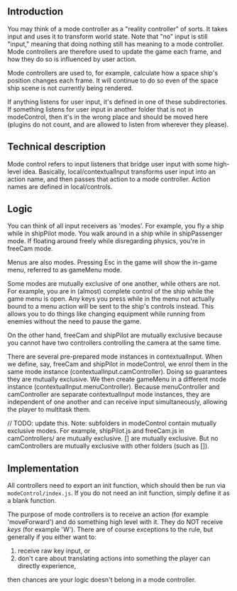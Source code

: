 ## Introduction

You may think of a mode controller as a "reality controller" of sorts. It takes
input and uses it to transform world state. Note that "no" input is still
"input," meaning that doing nothing still has meaning to a mode controller.
Mode controllers are therefore used to update the game each frame, and how
they do so is influenced by user action.

Mode controllers are used to, for example, calculate how a space ship's
position changes each frame. It will continue to do so even of the space ship
scene is not currently being rendered.

If anything listens for user input, it's defined in one of these
subdirectories. If something listens for user input in another folder that is
not in modeControl, then it's in the wrong place and should be moved here
(plugins do not count, and are allowed to listen from wherever they please).

## Technical description

Mode control refers to input listeners that bridge user input with some
high-level idea. Basically, local/contextualInput transforms user input into an
action name, and then passes that action to a mode controller. Action names are
defined in local/controls.

## Logic

You can think of all input receivers as 'modes'. For example, you fly a ship
while in shipPilot mode. You walk around in a ship while in shipPassenger mode.
If floating around freely while disregarding physics, you're in freeCam mode.

Menus are also modes. Pressing Esc in the game will show the in-game menu,
referred to as gameMenu mode.

Some modes are mutually exclusive of one another, while others are not. For
example, you are in (almost) complete control of the ship while the game menu
is open. Any keys you press while in the menu not actually bound to a menu
action will be sent to the ship's controls instead. This allows you to do
things like changing equipment while running from enemies without the need to
pause the game.

On the other hand, freeCam and shipPilot are mutually exclusive because you
cannot have two controllers controlling the camera at the same time.

There are several pre-prepared mode instances in contextualInput. When we
define, say, freeCam and shipPilot in modeControl, we enrol them in the same
mode instance (contextualInput.camController). Doing so guarantees they are
mutually exclusive. We then create gameMenu in a different mode instance
(contextualInput.menuController). Because menuController and camController are
separate contextualInput mode instances, they are independent of one another
and can receive input simultaneously, allowing the player to multitask them.

// TODO: update this.
Note: subfolders in modeControl contain mutually exclusive modes. For example, shipPilot.js and freeCam.js in camControllers/ are mutually exclusive. [] are mutually exclusive. But no camControllers are mutually exclusive with other folders (such as []).

## Implementation

All controllers need to export an init function, which should then be run via
`modeControl/index.js`. If you do not need an init function, simply define
it as a blank function.

The purpose of mode controllers is to receive an action (for example
'moveForward') and do something high level with it. They do NOT receive _keys_
(for example 'W'). There are of course exceptions to the rule, but generally if
you either want to:
1) receive raw key input, or
2) don't care about translating actions into something the player can directly experience,

then chances are your logic doesn't belong in a mode controller.
